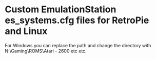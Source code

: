 # Custom EmulationStation es_systems.cfg files for RetroPie and Linux

For Windows you can replace the path and change the directory with <path>N:\Gaming\ROMS\Atari - 2600</path> etc etc.
